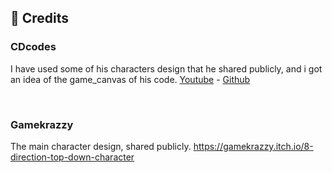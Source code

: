 ## 📰 Credits

### CDcodes
I have used some of his characters design that he shared publicly, and i got an idea of the game_canvas of his code.
[Youtube](https://www.youtube.com/@CDcodes) - 
[Github](https://github.com/ChristianD37)

<br/>

### Gamekrazzy
The main character design, shared publicly.
https://gamekrazzy.itch.io/8-direction-top-down-character
